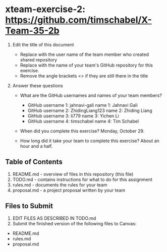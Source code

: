 # xteam-exercise-2: https://github.com/timschabel/X-Team-35-2b

1. Edit the title of this document
   * Replace <UserName> with the user name of the team member who created shared repository
   * Replace <GitHubRepositoryName> with the name of your team's GitHub repository for this exercise.
   * Remove the angle brackets <> if they are still there in the title

2. Answer these questions
   * What are the GitHub usernames and names of your team members?
       * GitHub username 1: jahnavi-gali     name 1: Jahnavi Gali
       * GitHub username 2: ZhidingLiang123  name 2: Zhiding Liang
       * GitHub username 3: li779            name 3: Yichen Li
       * GitHub username 4: timschabel       name 4: Tim Schabel

   * When did you complete this exercise? 
   Monday, October 29. 
   
   * How long did it take your team to complete this exercise? 
   About an hour and a half.

## Table of Contents

1. README.md - overview of files in this repository (this file)
2. TODO.md - contains instructions for what to do for this assignment
3. rules.md - documents the rules for your team
4. proposal.md - a project proposal written by your team

## Files to Submit

1. EDIT FILES AS DESCRIBED IN TODO.md
2. Submit the finished version of the following files to Canvas:

* README.md
* rules.md
* proposal.md
